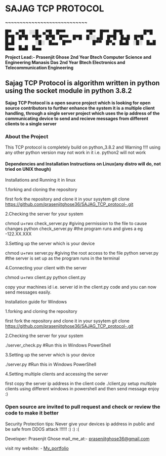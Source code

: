 <h1><strong>SAJAG TCP PROTOCOL</strong></h1>
<p><strong>~~~~~~~~~~~~~~~~~~~~~~~~~~~~</strong></p>
<p>
█▀ ▄▀█ ░░█ ▄▀█ █▀▀       ▀█▀ █▀▀ █▀█       █▀█ █▀█ █▀█ ▀█▀ █▀█ █▀▀ █▀█ █░░
▄█ █▀█ █▄█ █▀█ █▄█       ░█░ █▄▄ █▀▀       █▀▀ █▀▄ █▄█ ░█░ █▄█ █▄▄ █▄█ █▄▄

<strong>Project Lead:-
Prasenjit Ghose 2nd Year Btech Computer Science and Engineering
Manasis Das 2nd Year Btech Electronics and Telecommunication Engineering </strong>
</p>

<h2>Sajag TCP Protocol is algorithm written in python using the socket module in python 3.8.2</h2>

<p><strong>Sajag TCP Protocol is a open source project which is looking for open source contributors to further enhance the system it is a multiple client handling, through a single server project which uses the ip address of the communicating device to send and recieve messages from different clients to a single server</strong></p>

<h3>About the Project</h3>
<p>This TCP protocol is completely build on python_3.8.2 and Warning !!!! using any other python version may not work in it i.e. python2 will not work </p>

<h4>Dependencies and Installation Instructions on Linux(any distro will do, not tried on UNIX though)</h4>

Installations and Running it in linux

1.forking and cloning the repository

first fork the repository and clone it in your sysytem
git clone https://github.com/prasenjitghose36/SAJAG_TCP_protocol-.git

2.Checking the server for your system


chmod u+rwx check_server.py                        #giving permission to the file to cause changes
python check_server.py                             #the program runs and gives a eg -122.XX.XXX


3.Setting up the server which is your device


chmod u+rwx server.py                            #giving the root access to the file
python server.py                                 #the server is set up as the program runs in the terminal


4.Connecting your client with the server


chmod u+rwx client.py
python client.py

copy your machines id i.e. server id in the client.py code
and you can now send messages easily.


Installation guide for Windows


1.forking and cloning the repository

first fork the repository and clone it in your sysytem
git clone https://github.com/prasenjitghose36/SAJAG_TCP_protocol-.git


2.Checking the server for your system


./server_check.py                                #Run this in Windows PowerShell


3.Setting up the server which is your device


./server.py                                     #Run this in Windows PowerShell


4.Setting multiple clients and accessing the server


first copy the server ip address in the client code
./client,py
setup multiple clients using different windows in powershell and then send message enjoy :)


<h3><strong>Open source are invited to pull request and check or review the code to make it better</strong></h3>

Security Protection tips:
Never give your devices ip address in public and be safe from DDOS attack !!!!!! :) :) :(

Developer: Prasenjit Ghose
mail_me_at:- prasenjitghose36@gmail.com

visit my website: - <a href=https://prasenjitghose36.github.io/V_1.0>My_portfolio</a>


































